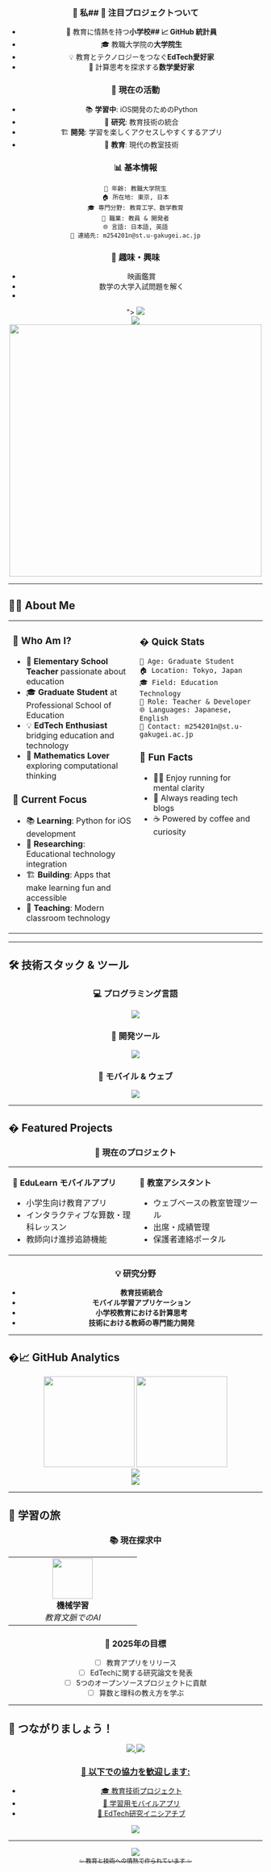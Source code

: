 <!-- 🌊 Welcome Header -->
<div alig## 🙋‍♂️ 自己紹介

<table align="center">
<tr>
<td width="50%" valign="top">

### 🎯 私## 🚀 注目プロジェクトついて
- 🏫 教育に情熱を持つ**小学校## 📈 GitHub 統計員**
- 🎓 教職大学院の**大学院生**
- 💡 教育とテクノロジーをつなぐ**EdTech愛好家**
- 🧮 計算思考を探求する**数学愛好家**

### 🌟 現在の活動
- 📚 **学習中**: iOS開発のためのPython
- 🔬 **研究**: 教育技術の統合
- 🏗️ **開発**: 学習を楽しくアクセスしやすくするアプリ
- 👥 **教育**: 現代の教室技術

</td>
<td width="50%" valign="top">

### 📊 基本情報
```text
🎂 年齢: 教職大学院生
🏠 所在地: 東京, 日本
🎓 専門分野: 教育工学、数学教育
💼 職業: 教員 & 開発者
🌐 言語: 日本語, 英語
📧 連絡先: m254201n@st.u-gakugei.ac.jp
```

### 🎨 趣味・興味
-  映画鑑賞
-  数学の大学入試問題を解く
- 

</td>
</tr>
</table>">
  <img src="https://capsule-render.vercel.app/api?type=waving&color=gradient&customColorList=6,11,20&height=180&section=header&text=Masaki's%20GitHub&fontSize=42&fontColor=ffffff&animation=twinkling&fontAlignY=32" />
</div>

<div align="center">
  <img src="https://readme-typing-svg.herokuapp.com?font=Fira+Code&size=32&duration=3000&pause=1000&color=36BCF7FF&center=true&vCenter=true&width=800&height=70&lines=👋+こんにちは！まさきです;🏫+小学校教員+%26+大学院生;💻+教育テクノロジーと数学に情熱;📱+より良い教育のためのアプリ開発;🌱+常に学び続けています" />
</div>

<div align="center">
  <img src="https://user-images.githubusercontent.com/74038190/225813708-98b745f2-7d22-48cf-9150-083f1b00d6c9.gif" width="500">
</div>

---

## 🙋‍♂️ About Me

<table align="center">
<tr>
<td width="50%" valign="top">

### 🎯 Who Am I?
- 🏫 **Elementary School Teacher** passionate about education
- 🎓 **Graduate Student** at Professional School of Education
- 💡 **EdTech Enthusiast** bridging education and technology
- 🧮 **Mathematics Lover** exploring computational thinking

### 🌟 Current Focus
- 📚 **Learning**: Python  for iOS development
- 🔬 **Researching**: Educational technology integration
- 🏗️ **Building**: Apps that make learning fun and accessible
- 👥 **Teaching**: Modern classroom technology

</td>
<td width="50%" valign="top">

### � Quick Stats
```text
🎂 Age: Graduate Student
🏠 Location: Tokyo, Japan
🎓 Field: Education Technology
💼 Role: Teacher & Developer
🌐 Languages: Japanese, English
📧 Contact: m254201n@st.u-gakugei.ac.jp
```

### 🎨 Fun Facts
- 🏃‍♂️ Enjoy running for mental clarity
- 📖 Always reading tech blogs
- ☕ Powered by coffee and curiosity

</td>
</tr>
</table>

---

## 🛠️ 技術スタック & ツール

<div align="center">

### 💻 プログラミング言語
<p>
  <img src="https://skillicons.dev/icons?i=python,javascript,php,java,html,css" />
</p>

### 🔧 開発ツール
<p>
  <img src="https://skillicons.dev/icons?i=vscode,git,github,docker" />
</p>

### 📱 モバイル & ウェブ
<p>
  <img src="https://skillicons.dev/icons?i=mysql" />
</p>

</div>

---

## � Featured Projects

<div align="center">

### 🎯 現在のプロジェクト
<table>
<tr>
<td width="50%">

**📱 EduLearn モバイルアプリ**
- 小学生向け教育アプリ
- インタラクティブな算数・理科レッスン
- 教師向け進捗追跡機能

</td>
<td width="50%">

**🏫 教室アシスタント**
- ウェブベースの教室管理ツール
- 出席・成績管理
- 保護者連絡ポータル

</td>
</tr>
</table>

### 💡 研究分野
- **教育技術統合**
- **モバイル学習アプリケーション**
- **小学校教育における計算思考**
- **技術における教師の専門能力開発**

</div>

---

## �📈 GitHub Analytics

<div align="center">
  <img src="https://github-readme-stats.vercel.app/api?username=nov11masaki&show_icons=true&theme=tokyonight&hide_border=true&bg_color=0D1117&title_color=F85D7F&icon_color=F8D866&text_color=FFFFFF" height="180" />
  <img src="https://github-readme-stats.vercel.app/api/top-langs/?username=nov11masaki&layout=compact&theme=tokyonight&hide_border=true&bg_color=0D1117&title_color=F85D7F&text_color=FFFFFF" height="180" />
</div>

<div align="center">
  <img src="https://github-readme-streak-stats.herokuapp.com/?user=nov11masaki&theme=tokyonight&hide_border=true&background=0D1117&stroke=F85D7F&ring=F8D866&fire=F85D7F&currStreakLabel=FFFFFF" />
</div>

<div align="center">
  <img src="https://github-readme-activity-graph.vercel.app/graph?username=nov11masaki&bg_color=0D1117&color=F8D866&line=F85D7F&point=FFFFFF&area=true&hide_border=true" />
</div>

---

## 🌱 学習の旅

<div align="center">

### 📚 現在探求中
<table>
<tr>
<td align="center" width="50%">
  <img src="https://cdn.jsdelivr.net/gh/devicons/devicon/icons/tensorflow/tensorflow-original.svg" width="80" height="80" />
  <br><strong>機械学習</strong>
  <br><em>教育文脈でのAI</em>
</tr>
</table>

### 🎯 2025年の目標
- [ ] 教育アプリをリリース
- [ ] EdTechに関する研究論文を発表
- [ ] 5つのオープンソースプロジェクトに貢献
- [ ] 算数と理科の教え方を学ぶ

</div>

---

## 🤝 つながりましょう！

<div align="center">

<p>
  <a href="mailto:m254201n@st.u-gakugei.ac.jp">
    <img src="https://img.shields.io/badge/Email-D14836?style=for-the-badge&logo=gmail&logoColor=white" />
  </a>
  <a href="https://github.com/nov11masaki">
    <img src="https://img.shields.io/badge/GitHub-100000?style=for-the-badge&logo=github&logoColor=white" />
</p>

### 💭 以下での協力を歓迎します:
- 🎓 教育技術プロジェクト
- 📱 学習用モバイルアプリ
- 🔬 EdTech研究イニシアチブ


<p align="center">
  <img src="https://komarev.com/ghpvc/?username=nov11masaki&style=for-the-badge&color=brightgreen" />
</p>

</div>

---

<div align="center">
  <img src="https://capsule-render.vercel.app/api?type=waving&color=gradient&customColorList=6,11,20&height=120&section=footer&animation=twinkling" />
</div>

<div align="center">
  <sub>✨ 教育と技術への情熱で作られています ✨</sub>
</div>
